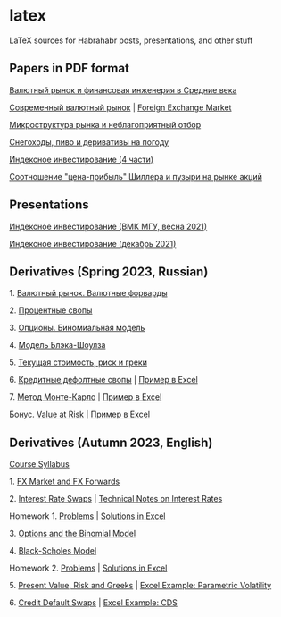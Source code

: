 # latex

LaTeX sources for Habrahabr posts, presentations, and other stuff

## Papers in PDF format

[Валютный рынок и финансовая инженерия в Средние века](https://artem-bakulin.github.io/latex/papers/medieval-fx/)

[Современный валютный рынок](https://artem-bakulin.github.io/latex/papers/modern-fx/) \| [Foreign Exchange Market](https://artem-bakulin.github.io/latex/papers/en/foreign-exchange-market/)

[Микроструктура рынка и неблагоприятный отбор](https://artem-bakulin.github.io/latex/papers/market-microstucture/)

[Снегоходы, пиво и деривативы на погоду](https://artem-bakulin.github.io/latex/papers/weather-derivatives/)

[Индексное инвестирование (4 части)](https://artem-bakulin.github.io/latex/papers/index-investing/)

[Соотношение "цена-прибыль" Шиллера и пузыри на рынке акций](https://artem-bakulin.github.io/latex/papers/shiller-cape/)

## Presentations

[Индексное инвестирование (ВМК МГУ, весна 2021)](https://artem-bakulin.github.io/latex/papers/index-investing-presentation-spring-2021/)

[Индексное инвестирование (декабрь 2021)](https://artem-bakulin.github.io/latex/papers/index-investing-presentation-dec-2021/)

## Derivatives (Spring 2023, Russian)

1\. [Валютный рынок. Валютные форварды](https://artem-bakulin.github.io/latex/courses/derivatives/spring-2023/01-fx-market-and-fx-forwards/)

2\. [Процентные свопы](https://artem-bakulin.github.io/latex/courses/derivatives/spring-2023/02-interest-rate-swaps/)

3\. [Опционы. Биномиальная модель](https://artem-bakulin.github.io/latex/courses/derivatives/spring-2023/03-options-and-binomial-model/)

4\. [Модель Блэка-Шоулза](https://artem-bakulin.github.io/latex/courses/derivatives/spring-2023/04-black-scholes-model/)

5\. [Текущая стоимость, риск и греки](https://artem-bakulin.github.io/latex/courses/derivatives/spring-2023/05-present-value-risk-and-greeks/)

6\. [Кредитные дефолтные свопы](https://artem-bakulin.github.io/latex/courses/derivatives/spring-2023/06-credit-default-swaps/) \| [Пример в Excel](https://artem-bakulin.github.io/latex/courses/derivatives/spring-2023/06-credit-default-swap-example/)

7\. [Метод Монте-Карло](https://artem-bakulin.github.io/latex/courses/derivatives/spring-2023/07-monte-carlo-method/) \| [Пример в Excel](https://artem-bakulin.github.io/latex/courses/derivatives/spring-2023/07-monte-carlo-example/)

Бонус. [Value at Risk](https://artem-bakulin.github.io/latex/courses/derivatives/spring-2023/08-value-at-risk/) \| [Пример в Excel](https://artem-bakulin.github.io/latex/courses/derivatives/spring-2023/08-value-at-risk-example/)

## Derivatives (Autumn 2023, English)

[Course Syllabus](https://artem-bakulin.github.io/latex/courses/derivatives/autumn-2023/syllabus/)

1\. [FX Market and FX Forwards](https://artem-bakulin.github.io/latex/courses/derivatives/autumn-2023/01-fx-market-and-fx-forwards/)

2\. [Interest Rate Swaps](https://artem-bakulin.github.io/latex/courses/derivatives/autumn-2023/02-interest-rate-swaps/) \| [Technical Notes on Interest Rates](https://artem-bakulin.github.io/latex/courses/derivatives/autumn-2023/02-technical-notes-on-interest-rates/)

Homework 1. [Problems](https://artem-bakulin.github.io/latex/courses/derivatives/autumn-2023/homework/01-problems) \| [Solutions in Excel](https://artem-bakulin.github.io/latex/courses/derivatives/autumn-2023/homework/01-solutions)

3\. [Options and the Binomial Model](https://artem-bakulin.github.io/latex/courses/derivatives/autumn-2023/03-options-and-binomial-model/)

4\. [Black-Scholes Model](https://artem-bakulin.github.io/latex/courses/derivatives/autumn-2023/04-black-scholes-model/)

Homework 2. [Problems](https://artem-bakulin.github.io/latex/courses/derivatives/autumn-2023/homework/02-problems) \| [Solutions in Excel](https://artem-bakulin.github.io/latex/courses/derivatives/autumn-2023/homework/02-solutions)

5\. [Present Value, Risk and Greeks](https://artem-bakulin.github.io/latex/courses/derivatives/autumn-2023/05-present-value-risk-and-greeks/) \| [Excel Example: Parametric Volatility](https://artem-bakulin.github.io/latex/courses/derivatives/autumn-2023/05-parametric-volatility-example/)

6\. [Credit Default Swaps](https://artem-bakulin.github.io/latex/courses/derivatives/autumn-2023/06-credit-default-swaps/) \| [Excel Example: CDS](https://artem-bakulin.github.io/latex/courses/derivatives/autumn-2023/06-credit-default-swap-example/)
